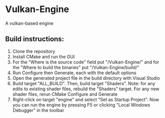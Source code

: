 # Vulkan-Engine
 A vulkan-based engine

## Build instructions:
1. Clone the repository
2. Install CMake and run the GUI
3. For the "Where is the source code" field put "<parent-directory>/Vulkan-Engine/" and for the "Where to build the binaries" put "<parent-directory>/Vulkan-Engine/build/"
4. Run Configure then Generate, each with the default options
5. Open the generated project file in the build directory with Visual Studio
6. Build target "ALL_BUILD". Then, build target "Shaders". Note: for any edits to existing shader files, rebuild the "Shaders" target. For any new shader files, rerun CMake Configure and Generate
7. Right-click on target "engine" and select "Set as Startup Project". Now you can run the engine by pressing F5 or clicking "Local Windows Debugger" in the toolbar